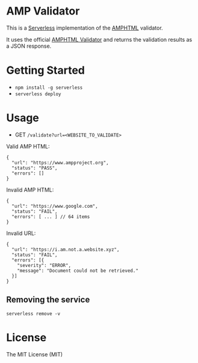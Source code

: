 # AMP Validator

This is a [Serverless](https://serverless.com/) implementation of the
[AMPHTML](https://www.ampproject.org/) validator.

It uses the official [AMPHTML Validator](https://github.com/ampproject/amphtml/tree/master/validator)
and returns the validation results as a JSON response.

# Getting Started

- `npm install -g serverless`
- `serverless deploy`

# Usage

- GET `/validate?url=<WEBSITE_TO_VALIDATE>`

Valid AMP HTML:
```
{
  "url": "https://www.ampproject.org",
  "status": "PASS",
  "errors": []
}
```

Invalid AMP HTML:
```
{
  "url": "https://www.google.com",
  "status": "FAIL",
  "errors": [ ... ] // 64 items
}
```

Invalid URL:
```
{
  "url": "https://i.am.not.a.website.xyz",
  "status": "FAIL",
  "errors": [{
    "severity": "ERROR",
    "message": "Document could not be retrieved."
  }]
}
```

## Removing the service

`serverless remove -v`

# License

The MIT License (MIT)
